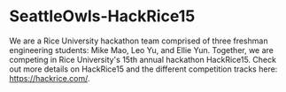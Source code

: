 # SeattleOwls-HackRice15
We are a Rice University hackathon team comprised of three freshman engineering students: Mike Mao, Leo Yu, and Ellie Yun. Together, we are competing in Rice University's 15th annual hackathon HackRice15. Check out more details on HackRice15 and the different competition tracks here: https://hackrice.com/.
